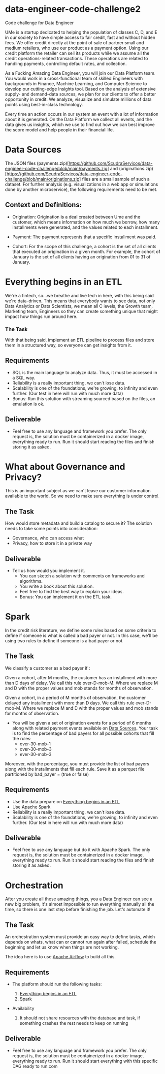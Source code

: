 # data-engineer-code-challenge2
Code challenge for Data Engineer

UMe is a startup dedicated to helping the population of classes C, D, and E in our society to have simple access to fair credit, fast and without hidden fees. We offer credit directly at the point of sale of partner small and medium retailers, who use our product as a payment option. Using our credit platform the retailer can sell its products while we assume all the credit operations-related transactions. These operations are related to handling payments, controlling default rates, and collection. 

As a Fucking Amazing Data Engineer, you will join our Data Platform team. You would work in a cross-functional team of skilled Engineers with backgrounds in Finance, Machine Learning, and Computer Science to develop our cutting-edge Insights tool. Based on the analysis of extensive supply- and demand-data sources, we plan for our clients to offer a better opportunity in credit. We analyze, visualize and simulate millions of data points using best-in-class technology.

Every time an action occurs in our system an event with a lot of information about it is generated. On the Data Platform we collect all events, and the data gives us insights, which we use to find out how we can best improve the score model and help people in their financial life. 

# Data Sources
The JSON files (payments.zip)[https://github.com/ScudraServicos/data-engineer-code-challenge/blob/main/payments.zip] and (originations.zip)[https://github.com/ScudraServicos/data-engineer-code-challenge/blob/main/originations.zip] files are a small sample of such a dataset. For further analysis (e.g. visualizations in a web app or simulations done by another microservice), the following requirements need to be met.

## Context and Definitions:

* Origination: Origination is a deal created between Ume and the customer, which means information on how much we borrow, how many installments were generated, and the values related to each installment.

* Payment: The payment represents that a specific installment was paid.

* Cohort: For the scope of this challenge, a cohort is the set of all clients that executed an origination in a given month. For example, the cohort of January is the set of all clients having an origination from 01 to 31 of January. 

# Everything begins in an ETL

We're a fintech, so...we breathe and live tech in here, with this being said we're data-driven. This means that everybody wants to see data, not only Data Analytics or Data Scientists, we mean all C levels, the Growth team, Marketing team, Engineers so they can create something unique that might impact how things run around here.

### The Task

With that being said, implement an ETL pipeline to process files and store them in a structured way, so everyone can get insights from it.

## Requirements
* SQL is the main language to analyze data. Thus, it must be accessed in a SQL way.
* Reliability is a really important thing, we can't lose data.
* Scalability is one of the foundations, we're growing, to infinity and even further. (Our test in here will run with much more data)
* Bonus: Run this solution with streaming sourced based on the files, an emulation is ok.

## Deliverable

* Feel free to use any language and framework you prefer. 
The only request is, the solution must be containerized in a docker image, everything ready to run. Run it should start reading the files and finish storing it as asked.

# What about Governance and Privacy?

This is an important subject as we can't leave our customer information available to the world. So we need to make sure everything is under control.

## The Task

How would store metadata and build a catalog to secure it? The solution needs to take some points into consideration: 
  * Governance, who can access what
  * Privacy, how to store it in a private way 

## Deliverable

* Tell us how would you implement it.
  * You can sketch a solution with comments on frameworks and algorithms.
  * You write a book about this solution.
  * Feel free to find the best way to explain your ideas.
  * Bonus: You can implement it on the ETL task.

# Spark

In the credit risk literature, we define some rules based on some criteria to define if someone is what is called a bad payer or not. In this case, we'll be using two rules to define if someone is a bad payer or not. 

## The Task

We classify a customer as a bad payer if :

Given a cohort, after M months, the customer has an installment with more than D days of delay. We call this rule over-D-mob-M. Where we replace M and D with the proper values and mob stands for months of observation. 

Given a cohort, in a period of M months of observation, the customer delayed any installment with more than D days. We call this rule ever-D-mob-M.  Where we replace M and D with the proper values and mob stands for months of observation. 

* You will be given a set of origination events for a period of 6 months along with related payment events available on [Data Sources](#data-sources). Your task is to find the percentage of bad payers for all possible cohorts that fill the rules:
  * over-30-mob-1
  * over-30-mob-3
  * ever-30-mob-3

Moreover, with the percentage, you must provide the list of bad payers along with the installments that fill each rule. Save it as a parquet file partitioned by bad_payer = (true or false)

## Requirements
* Use the data prepare on [Everything begins in an ETL](#everything-begins-in-an-etl)
* Use Apache Spark 
* Reliability is a really important thing, we can't lose data.
* Scalability is one of the foundations, we're growing, to infinity and even further. (Our test in here will run with much more data)

## Deliverable

* Feel free to use any language but do it with Apache Spark. 
The only request is, the solution must be containerized in a docker image, everything ready to run. Run it should start reading the files and finish storing it as asked.

# Orchestration

After you create all these amazing things, you a Data Engineer can see a new big problem, it's almost impossible to run everything manually all the time, so there is one last step before finishing the job. Let's automate it!

## The Task

An orchestration system must provide an easy way to define tasks, which depends on whats, what can or cannot run again after failed, schedule the beginning and let us know when things are not working.

The idea here is to use [Apache Airflow](https://airflow.apache.org/) to build all this.

## Requirements

* The platform should run the following tasks:
  1) [Everything begins in an ETL](#everything-begins-in-an-etl)
  2) [Spark](#spark)


* Availability
  1) It should not share resources with the database and task, if something crashes the rest needs to keep on running

## Deliverable

* Feel free to use any language and framework you prefer. 
The only request is, the solution must be containerized in a docker image, everything ready to run. Run it should start everything with this specific DAG ready to run.com
